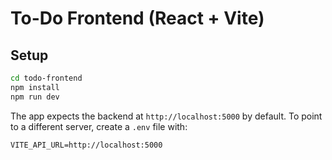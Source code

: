 # To-Do Frontend (React + Vite)

## Setup
```bash
cd todo-frontend
npm install
npm run dev
```

The app expects the backend at `http://localhost:5000` by default.
To point to a different server, create a `.env` file with:
```
VITE_API_URL=http://localhost:5000
```
